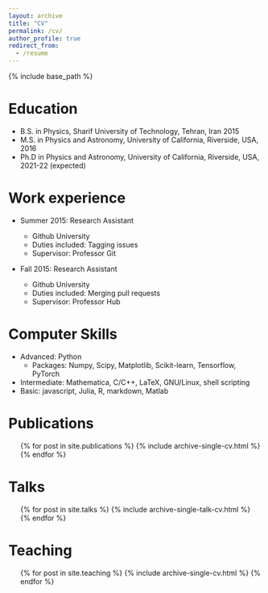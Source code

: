 ```yaml
---
layout: archive
title: "CV"
permalink: /cv/
author_profile: true
redirect_from:
  - /resume
---
```


{% include base_path %}

Education
======
* B.S. in Physics, Sharif University of Technology, Tehran, Iran 2015
* M.S. in Physics and Astronomy, University of California, Riverside, USA, 2016
* Ph.D in Physics and Astronomy, University of California, Riverside, USA, 2021-22 (expected)

Work experience
======
* Summer 2015: Research Assistant
  * Github University
  * Duties included: Tagging issues
  * Supervisor: Professor Git

* Fall 2015: Research Assistant
  * Github University
  * Duties included: Merging pull requests
  * Supervisor: Professor Hub

Computer Skills
======
* Advanced: Python
  * Packages: Numpy, Scipy, Matplotlib, Scikit-learn, Tensorflow, PyTorch
* Intermediate: Mathematica, C/C++, LaTeX, GNU/Linux, shell scripting
* Basic: javascript, Julia, R, markdown, Matlab

Publications
======
  <ul>{% for post in site.publications %}
    {% include archive-single-cv.html %}
  {% endfor %}</ul>

Talks
======
  <ul>{% for post in site.talks %}
    {% include archive-single-talk-cv.html %}
  {% endfor %}</ul>

Teaching
======
  <ul>{% for post in site.teaching %}
    {% include archive-single-cv.html %}
  {% endfor %}</ul>
